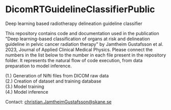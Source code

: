 # DicomRTGuidelineClassifierPublic
Deep learning based radiotherapy delineation guideline classifier 

This repository contains code and documentation used in the publication "Deep learning-based classification of organs at risk and delineation guideline in pelvic cancer radiation therapy" by Jamtheim Gustafsson et al. 2023, Journal of Applied Clinical Medical Physics. Please connect the numbers in the list below to the number in each file present in the repository folder. It represents the natural flow of code execution, from data preparation to model inference. 

(1.) Generation of Nifti files from DICOM raw data\
(2.) Creation of dataset and training database\
(3.) Model training\
(4.) Model inference

Contact: christian.JamtheimGustafsson@skane.se
